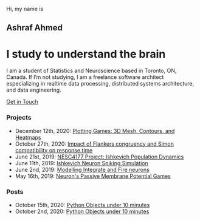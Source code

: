 Hi, my name is
## Ashraf Ahmed
# I study to understand the brain

I am a student of Statistics and Neuroscience based in Toronto, ON, Canada. If I’m not studying, I am a freelance software architect especializing in realtime data processing, distributed systems architecture, and data engineering.

[Get in Touch](mailto:z@ashahmed.io)  
### Projects


- December 12th, 2020: [Plotting Games: 3D Mesh, Contours, and Heatmaps](https://github.com/RealAshrafAhmed/ashahmed.io/blob/main/colab/Plot_Games.ipynb)
- October 27th, 2020: [Impact of Flankers congruency and Simon compatibility on response time](_posts/2020-10-27-flankers-vs-simon.md)
- June 21st, 2019: [NESC4177 Project: Ishkevich Population Dynamics](https://github.com/RealAshrafAhmed/ashahmed.io/blob/main/colab/neurocomputing_project1.ipynb)
- June 11th, 2019: [Ishkevich Neuron Spiking Simulation](https://github.com/RealAshrafAhmed/ashahmed.io/blob/main/colab/Ishkevich_sim.ipynb)
- June 2nd, 2019: [Modelling Integrate and Fire neurons](https://github.com/RealAshrafAhmed/ashahmed.io/blob/main/colab/02-06-2019-IF-models.ipynb)
- May 16th, 2019: [Neuron's Passive Membrane Potential Games](https://github.com/RealAshrafAhmed/ashahmed.io/blob/main/colab/passive_membrne.ipynb)

### Posts
- October 15th, 2020: [Python Objects under 10 minutes](_posts/2020-10-02-for-while.md)
- October 2nd, 2020: [Python Objects under 10 minutes](_posts/2020-10-02-python-objects-under-10-mins.md)
